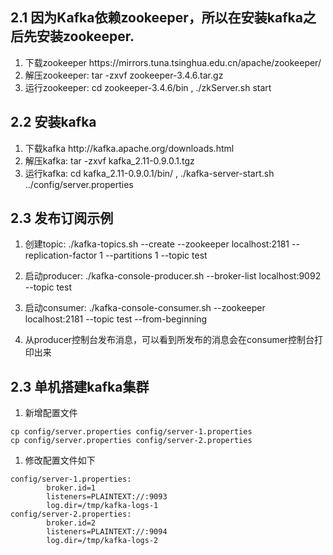## 2.1 因为Kafka依赖zookeeper，所以在安装kafka之后先安装zookeeper.

1. 下载zookeeper https:\/\/mirrors.tuna.tsinghua.edu.cn\/apache\/zookeeper\/
2. 解压zookeeper:  tar -zxvf zookeeper-3.4.6.tar.gz 
3. 运行zookeeper: cd  zookeeper-3.4.6\/bin , .\/zkServer.sh start

## 2.2 安装kafka

1. 下载kafka http:\/\/kafka.apache.org\/downloads.html
2. 解压kafka:  tar -zxvf kafka\_2.11-0.9.0.1.tgz 
3. 运行kafka:  cd kafka\_2.11-0.9.0.1\/bin\/ ,  .\/kafka-server-start.sh ..\/config\/server.properties 

## 2.3 发布订阅示例

1. 创建topic: .\/kafka-topics.sh --create --zookeeper localhost:2181 --replication-factor 1 --partitions 1 --topic test

2. 启动producer:  .\/kafka-console-producer.sh --broker-list localhost:9092 --topic test

3. 启动consumer:  .\/kafka-console-consumer.sh --zookeeper localhost:2181 --topic test --from-beginning

4. 从producer控制台发布消息，可以看到所发布的消息会在consumer控制台打印出来


## 2.3 单机搭建kafka集群

1. 新增配置文件

```
cp config/server.properties config/server-1.properties
cp config/server.properties config/server-2.properties
```

1. 修改配置文件如下
```
config/server-1.properties: 
        broker.id=1 
        listeners=PLAINTEXT://:9093 
        log.dir=/tmp/kafka-logs-1 
config/server-2.properties: 
        broker.id=2 
        listeners=PLAINTEXT://:9094 
        log.dir=/tmp/kafka-logs-2
```

